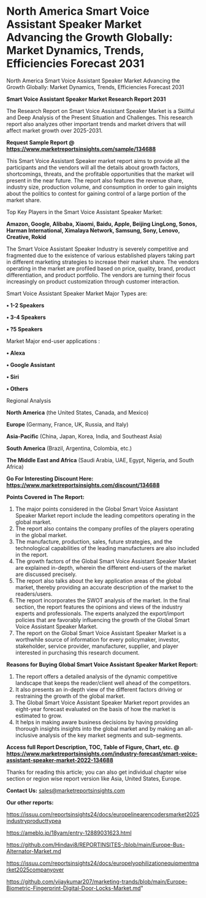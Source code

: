 # North America Smart Voice Assistant Speaker Market Advancing the Growth Globally: Market Dynamics, Trends, Efficiencies Forecast 2031
North America Smart Voice Assistant Speaker Market Advancing the Growth Globally: Market Dynamics, Trends, Efficiencies Forecast 2031

<strong>Smart Voice Assistant Speaker Market Research Report 2031</strong>

The Research Report on Smart Voice Assistant Speaker Market is a Skillful and Deep Analysis of the Present Situation and Challenges. This research report also analyzes other important trends and market drivers that will affect market growth over 2025-2031.

<strong>Request Sample Report @ <a href=https://www.marketreportsinsights.com/sample/134688>https://www.marketreportsinsights.com/sample/134688</a></strong>

This Smart Voice Assistant Speaker market report aims to provide all the participants and the vendors will all the details about growth factors, shortcomings, threats, and the profitable opportunities that the market will present in the near future. The report also features the revenue share, industry size, production volume, and consumption in order to gain insights about the politics to contest for gaining control of a large portion of the market share.

Top Key Players in the Smart Voice Assistant Speaker Market:

<strong>Amazon, Google, Alibaba, Xiaomi, Baidu, Apple, Beijing LingLong, Sonos, Harman International, Ximalaya Network, Samsung, Sony, Lenovo, Creative, Rokid</strong>

The Smart Voice Assistant Speaker Industry is severely competitive and fragmented due to the existence of various established players taking part in different marketing strategies to increase their market share. The vendors operating in the market are profiled based on price, quality, brand, product differentiation, and product portfolio. The vendors are turning their focus increasingly on product customization through customer interaction.

Smart Voice Assistant Speaker Market Major Types are:

<strong>• 1-2 Speakers

• 3-4 Speakers

• ?5 Speakers</strong>

Market Major end-user applications :

<strong>• Alexa

• Google Assistant

• Siri

• Others</strong>

Regional Analysis

</u><strong><b>North America</b></strong> (the United States, Canada, and Mexico)

<strong><b>Europe </b></strong>(Germany, France, UK, Russia, and Italy)

<strong><b>Asia-Pacific</b></strong> (China, Japan, Korea, India, and Southeast Asia)

<strong><b>South America</b></strong> (Brazil, Argentina, Colombia, etc.)

<strong><b>The Middle East and Africa</b></strong> (Saudi Arabia, UAE, Egypt, Nigeria, and South Africa)

<strong>Go For Interesting Discount Here: <a href=https://www.marketreportsinsights.com/discount/134688>https://www.marketreportsinsights.com/discount/134688</a></strong>

<strong>Points Covered in The Report:</strong>
<ol>
  <li>The major points considered in the Global Smart Voice Assistant Speaker Market report include the leading competitors operating in the global market.</li>
  <li>The report also contains the company profiles of the players operating in the global market.</li>
  <li>The manufacture, production, sales, future strategies, and the technological capabilities of the leading manufacturers are also included in the report.</li>
  <li>The growth factors of the Global Smart Voice Assistant Speaker Market are explained in-depth, wherein the different end-users of the market are discussed precisely.</li>
  <li>The report also talks about the key application areas of the global market, thereby providing an accurate description of the market to the readers/users.</li>
  <li>The report incorporates the SWOT analysis of the market. In the final section, the report features the opinions and views of the industry experts and professionals. The experts analyzed the export/import policies that are favorably influencing the growth of the Global Smart Voice Assistant Speaker Market.</li>
  <li>The report on the Global Smart Voice Assistant Speaker Market is a worthwhile source of information for every policymaker, investor, stakeholder, service provider, manufacturer, supplier, and player interested in purchasing this research document.</li>
</ol>
<strong>Reasons for Buying Global Smart Voice Assistant Speaker Market Report:</strong>

<ol>
  <li>The report offers a detailed analysis of the dynamic competitive landscape that keeps the reader/client well ahead of the competitors.</li>
  <li>It also presents an in-depth view of the different factors driving or restraining the growth of the global market.</li>
  <li>The Global Smart Voice Assistant Speaker Market report provides an eight-year forecast evaluated on the basis of how the market is estimated to grow.</li>
  <li>It helps in making aware business decisions by having providing thorough insights insights into the global market and by making an all-inclusive analysis of the key market segments and sub-segments.</li>
</ol>
<strong>Access full Report Description, TOC, Table of Figure, Chart, etc. @ <a href=https://www.marketreportsinsights.com/industry-forecast/smart-voice-assistant-speaker-market-2022-134688>https://www.marketreportsinsights.com/industry-forecast/smart-voice-assistant-speaker-market-2022-134688</a></strong>


Thanks for reading this article; you can also get individual chapter wise section or region wise report version like Asia, United States, Europe.

<strong>Contact Us:</strong>
sales@marketreportsinsights.com

<strong>Our other reports:</strong>

<a href=https://issuu.com/reportsinsights24/docs/europelinearencodersmarket2025industryproducttypea>https://issuu.com/reportsinsights24/docs/europelinearencodersmarket2025industryproducttypea</a>

<a href=https://ameblo.jp/18yam/entry-12889031623.html>https://ameblo.jp/18yam/entry-12889031623.html</a>

<a href=https://github.com/Hindavi8/REPORTINSITES-/blob/main/Europe-Bus-Alternator-Market.md>https://github.com/Hindavi8/REPORTINSITES-/blob/main/Europe-Bus-Alternator-Market.md</a>

<a href=https://issuu.com/reportsinsights24/docs/europelyophilizationequipmentmarket2025companyover>https://issuu.com/reportsinsights24/docs/europelyophilizationequipmentmarket2025companyover</a>

<a href=https://github.com/vijaykumar207/marketing-trands/blob/main/Europe-Biometric-Fingerprint-Digital-Door-Locks-Market.md>https://github.com/vijaykumar207/marketing-trands/blob/main/Europe-Biometric-Fingerprint-Digital-Door-Locks-Market.md</a>"
